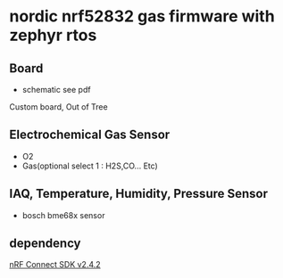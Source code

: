 # nordic nrf52832 gas firmware with zephyr rtos

## Board

- schematic see pdf

Custom board, Out of Tree

## Electrochemical Gas Sensor

- O2
- Gas(optional select 1 : H2S,CO... Etc)

## IAQ, Temperature, Humidity, Pressure Sensor

- bosch bme68x sensor

## dependency

[nRF Connect SDK v2.4.2](https://developer.nordicsemi.com/nRF_Connect_SDK/doc/2.4.2/nrf/index.html)

